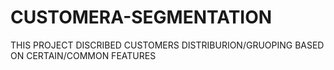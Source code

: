 # CUSTOMERA-SEGMENTATION
THIS PROJECT DISCRIBED CUSTOMERS DISTRIBURION/GRUOPING BASED ON CERTAIN/COMMON FEATURES
